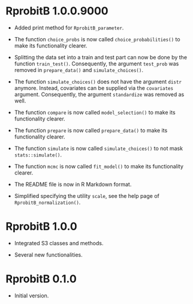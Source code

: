 # RprobitB 1.0.0.9000

* Added print method for `RprobitB_parameter`.

* The function `choice_probs` is now called `choice_probabilities()` to make its functionality clearer.

* Splitting the data set into a train and test part can now be done by the function `train_test()`. Consequently, the argument `test_prob` was removed in `prepare_data()` and `simulate_choices()`.

* The function `simulate_choices()` does not have the argument `distr` anymore. Instead, covariates can be supplied via the `covariates` argument. Consequently, the argument `standardize` was removed as well.

* The function `compare` is now called `model_selection()` to make its functionality clearer.

* The function `prepare` is now called `prepare_data()` to make its functionality clearer.

* The function `simulate` is now called `simulate_choices()` to not mask `stats::simulate()`.

* The function `mcmc` is now called `fit_model()` to make its functionality clearer.

* The README file is now in R Markdown format.

* Simplified specifying the utility `scale`, see the help page of `RprobitB_normalization()`.

# RprobitB 1.0.0

* Integrated S3 classes and methods.

* Several new functionalities.

# RprobitB 0.1.0

* Initial version.
